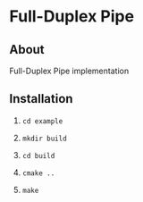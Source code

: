 # Full-Duplex Pipe

## About

Full-Duplex Pipe implementation

## Installation

1) `cd example`

2) `mkdir build`

3) `cd build`

4) `cmake ..`

5) `make`


